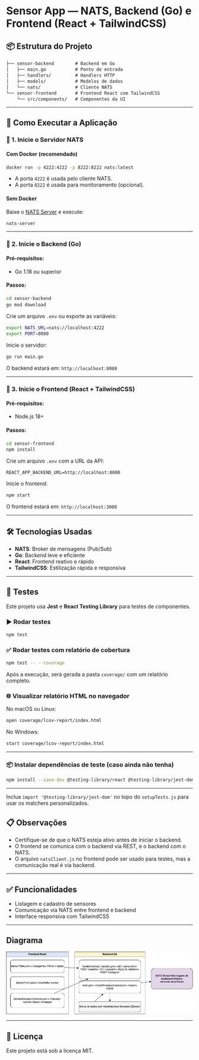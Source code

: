 # Sensor App — NATS, Backend (Go) e Frontend (React + TailwindCSS)

## 📦 Estrutura do Projeto

```
├── sensor-backend        # Backend em Go
│   ├── main.go           # Ponto de entrada
│   ├── handlers/         # Handlers HTTP
│   ├── models/           # Modelos de dados
│   └── nats/             # Cliente NATS
└── sensor-frontend       # Frontend React com TailwindCSS
    └── src/components/   # Componentes da UI
```

---

## 🚀 Como Executar a Aplicação

### 🔁 1. Inicie o Servidor NATS

#### Com Docker (recomendado)
```bash
docker run -p 4222:4222 -p 8222:8222 nats:latest
```

- A porta `4222` é usada pelo cliente NATS.
- A porta `8222` é usada para monitoramento (opcional).

#### Sem Docker
Baixe o [NATS Server](https://docs.nats.io/running-a-nats-service/introduction/installation) e execute:

```bash
nats-server
```

---

### 🧠 2. Inicie o Backend (Go)

#### Pré-requisitos:
- Go 1.18 ou superior

#### Passos:
```bash
cd sensor-backend
go mod download
```

Crie um arquivo `.env` ou exporte as variáveis:

```bash
export NATS_URL=nats://localhost:4222
export PORT=8080
```

Inicie o servidor:
```bash
go run main.go
```

O backend estará em: `http://localhost:8080`

---

### 🎨 3. Inicie o Frontend (React + TailwindCSS)

#### Pré-requisitos:
- Node.js 18+

#### Passos:
```bash
cd sensor-frontend
npm install
```

Crie um arquivo `.env` com a URL da API:
```env
REACT_APP_BACKEND_URL=http://localhost:8080
```

Inicie o frontend:
```bash
npm start
```

O frontend estará em: `http://localhost:3000`

---

## 🛠️ Tecnologias Usadas

- **NATS**: Broker de mensagens (Pub/Sub)
- **Go**: Backend leve e eficiente
- **React**: Frontend reativo e rápido
- **TailwindCSS**: Estilização rápida e responsiva

---

## 🧪 Testes

Este projeto usa **Jest** e **React Testing Library** para testes de componentes.

### ▶️ Rodar testes

```bash
npm test
```

### ✅ Rodar testes com relatório de cobertura

```bash
npm test -- --coverage
```

Após a execução, será gerada a pasta `coverage/` com um relatório completo.

### 🌐 Visualizar relatório HTML no navegador

No macOS ou Linux:
```bash
open coverage/lcov-report/index.html
```

No Windows:
```bash
start coverage/lcov-report/index.html
```

---

### 📦 Instalar dependências de teste (caso ainda não tenha)

```bash
npm install --save-dev @testing-library/react @testing-library/jest-dom
```

---

Inclua `import '@testing-library/jest-dom'` no topo do `setupTests.js` para usar os matchers personalizados.


## 📋 Observações

- Certifique-se de que o NATS esteja ativo antes de iniciar o backend.
- O frontend se comunica com o backend via REST, e o backend com o NATS.
- O arquivo `natsClient.js` no frontend pode ser usado para testes, mas a comunicação real é via backend.

---

## ✅ Funcionalidades

- Listagem e cadastro de sensores
- Comunicação via NATS entre frontend e backend
- Interface responsiva com TailwindCSS

---

## Diagrama

![Diagrama da Arquitetura](./sensor-simulation-architecture.png)

---

## 📄 Licença

Este projeto está sob a licença MIT.
